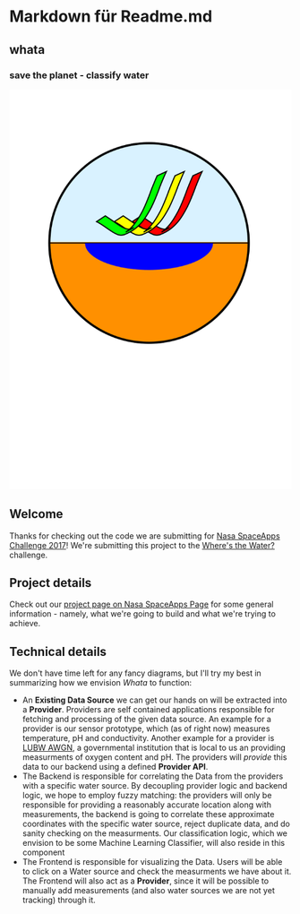 # Markdown für Readme.md
whata
---------------------------------
### save the planet - classify water
![Whata Logo](https://raw.githubusercontent.com/aerospaceresearch/whata/master/doc/logo_whata.png "Whata Logo")

## Welcome
Thanks for checking out the code we are submitting for [Nasa SpaceApps Challenge 2017](https://2017.spaceappschallenge.org/)! We're submitting this project to the [Where's the Water?](https://2017.spaceappschallenge.org/challenges/planetary-blues/wheres-water/details) challenge.

## Project details
Check out our [project page on Nasa SpaceApps Page](https://2017.spaceappschallenge.org/challenges/planetary-blues/wheres-water/teams/whata/stream) for some general information - namely, what we're going to build and what we're trying to achieve.

## Technical details
We don't have time left for any fancy diagrams, but I'll try my best in summarizing how we envision *Whata* to function:
* An **Existing Data Source** we can get our hands on will be extracted into a **Provider**. Providers are self contained applications responsible for fetching and processing of the given data source. An example for a provider is our sensor prototype, which (as of right now) measures temperature, pH and conductivity. Another example for a provider is [LUBW AWGN](http://www4.lubw.baden-wuerttemberg.de/servlet/is/78490/), a governmental institution that is local to us an providing measurments of oxygen content and pH. The providers will *provide* this data to our backend using a defined **Provider API**.
* The Backend is responsible for correlating the Data from the providers with a specific water source. By decoupling provider logic and backend logic, we hope to employ fuzzy matching: the providers will only be responsible for providing a reasonably accurate location along with measurements, the backend is going to correlate these approximate coordinates with the specific water source, reject duplicate data, and do sanity checking on the measurments. Our classification logic, which we envision to be some Machine Learning Classifier, will also reside in this component
* The Frontend is responsible for visualizing the Data. Users will be able to click on a Water source and check the measurments we have about it. The Frontend will also act as a **Provider**, since it will be possible to manually add measurements (and also water sources we are not yet tracking) through it.
